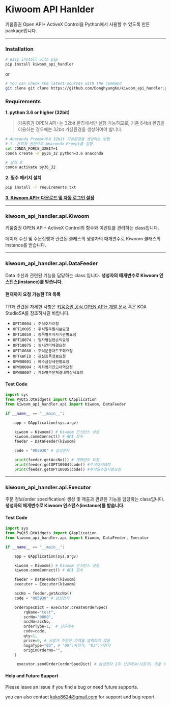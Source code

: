 # Kiwoom API Hanlder
키움증권 Open API+ ActiveX Control을 Python에서 사용할 수 있도록 만든 package입니다.

---
### Installation

``` sh
# easy install with pip
pip install kiwoom_api_handler
```

or

``` sh
# You can check the latest sources with the command
git clone git clone https://github.com/DonghyungKo/kiwoom_api_handler.git
```

### Requirements

**1. python 3.6 or higher (32bit)**
  > 키움증권 OPEN API+는 32bit 환경에서만 실행 가능하므로, 기존 64bit 환경을 이용하는
  경우에는 32bit 가상환경을 생성하여야 합니다.

 ``` sh
 # Anaconda Prompt에서 32bit 가상환경을 생성하는 방법
 # 1. 관리자 권한으로 Anaconda Prompt를 실행
 set CONDA_FORCE_32BIT=1
 conda create -n py36_32 python=3.6 anaconda

# 설치 후
 conda activate py36_32
 ```

**2. 필수 패키지 설치**
```sh
pip install -r requirements.txt
```

**[3. Kiwoom API+ 다운로드 및 자동 로그인 설정](https://www3.kiwoom.com/nkw.templateFrameSet.do?m=m1408000000)**

---

### kiwoom_api_handler.api.Kiwoom
키움증권 OPEN API+ ActiveX Control의 함수와 이벤트를 관리하는 class입니다.

데이터 수신 및 주문집행과 관련된 클래스의 생성자의 매개변수로 Kiwoom 클래스의 instance를 받습니다.

---
### kiwoom_api_handler.api.DataFeeder
Data 수신과 관련된 기능을 담당하는 class 입니다. **생성자의 매개변수로 Kiwoom 인스턴스(instance)를 받습니다.**

#### 현재까지 요청 가능한 TR 목록

TR과 관련된 자세한 사항은 [키움증권 공식 OPEN API+ 개발
문서](https://download.kiwoom.com/web/openapi/kiwoom_openapi_plus_devguide_ver_1.5.pdf) 혹은 KOA StudioSA를 참조하시길 바랍니다.

 - `OPT10004 : 주식호가요청`
 - `OPT10005 : 주식일주월시분요청`
 - `OPT10059 : 종목별투자자기관별요청`
 - `OPT10074 : 일자별실현손익요청`
 - `OPT10075 : 실시간미체결요청`
 - `OPT10080 : 주식분봉차트조회요청`
 - `OPTKWFID : 관심종목정보요청`
 - `OPW00001 : 예수금상세현황요청`
 - `OPW00004 : 계좌평가잔고내역요청`
 - `OPW00007 : 계좌별주문체결내역상세요청`

#### Test Code
```python
import sys
from PyQt5.QtWidgets import QApplication
from kiwoom_api_handler.api import Kiwoom, DataFeeder

if __name__ == "__main__":

    app = QApplication(sys.argv)

    kiwoom = Kiwoom() # Kiwoom 인스턴스 생성
    kiwoom.commConnect() # API 접속
    feeder = DataFeeder(kiwoom)

    code = "005930" # 삼성전자

    print(feeder.getAccNo()) # 계좌번호 요청
    print(feeder.getOPT10004(code)) #주식호가요청
    print(feeder.getOPT10005(code)) #주식일주월시분요청
```


---

### kiwoom_api_handler.api.Executor

주문 정보(order specification) 생성 및 제출과 관련된 기능을 담당하는 class입니다. **생성자의 매개변수로 Kiwoom 인스턴스(instance)를 받습니다.**

#### Test Code
```python
import sys
from PyQt5.QtWidgets import QApplication
from kiwoom_api_handler.api import Kiwoom, DataFeeder, Executor

if __name__ == "__main__":

    app = QApplication(sys.argv)

    kiwoom = Kiwoom() # Kiwoom 인스턴스 생성
    kiwoom.commConnect() # API 접속

    feeder = DataFeeder(kiwoom)
    executor = Executor(kiwoom)

    accNo = feeder.getAccNo()
    code = "005930" # 삼성전자

    orderSpecDict = executor.createOrderSpec(
        rqName="test",
        scrNo="0000",
        accNo=accNo,
        orderType=1,  # 신규매수
        code=code,
        qty=1,
        price=0, # 시장가 주문은 가격을 입력하지 않음
        hogaType="03", # "00":지정가, "03":시장가
        originOrderNo="",
    )

     executor.sendOrder(orderSpecDict) # 삼성전자 1주 신규매수(시장가) 주문 제출
```

#### Help and Future Support
Please leave an issue if you find a bug or need future supports.

you can also contact koko8624@gmail.com for support and bug report.
